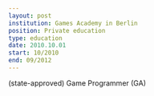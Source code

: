 ```yaml
---
layout: post
institution: Games Academy in Berlin
position: Private education
type: education
date: 2010.10.01
start: 10/2010
end: 09/2012
---
```

(state-approved) Game Programmer (GA)